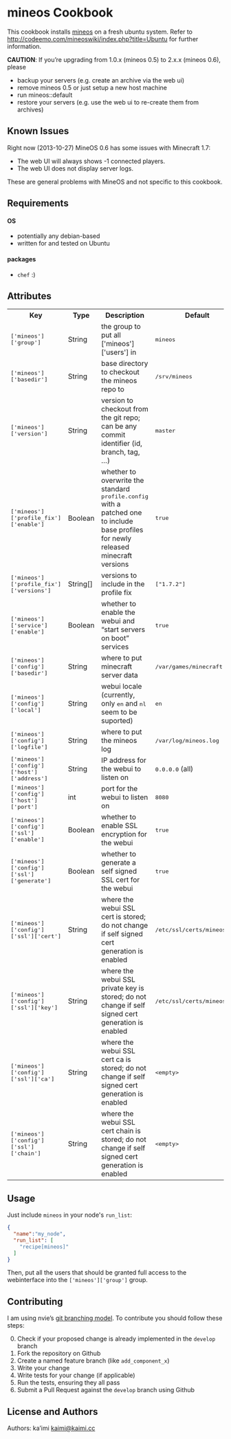 mineos Cookbook
===============
This cookbook installs [mineos](http://codeemo.com) on a fresh ubuntu system.
Refer to <http://codeemo.com/mineoswiki/index.php?title=Ubuntu> for further
information.

**CAUTION**: If you’re upgrading from 1.0.x (mineos 0.5) to 2.x.x (mineos 0.6), 
please
- backup your servers (e.g. create an archive via the web ui)
- remove mineos 0.5 or just setup a new host machine
- run mineos::default
- restore your servers (e.g. use the web ui to re-create them from archives)

Known Issues
------------

Right now (2013-10-27) MineOS 0.6 has some issues with Minecraft 1.7:

- The web UI will always shows -1 connected players.
- The web UI does not display server logs.

These are general problems with MineOS and not specific to this cookbook.

Requirements
------------

#### OS
- potentially any debian-based
- written for and tested on Ubuntu

#### packages
- `chef` :)

Attributes
----------

<table>
  <tr>
    <th>Key</th>
    <th>Type</th>
    <th>Description</th>
    <th>Default</th>
  </tr>
  <tr>
    <td><tt>['mineos']['group']</tt></td>
    <td>String</td>
    <td>the group to put all ['mineos']['users'] in</td>
    <td><tt>mineos</tt></td>
  </tr>
  <tr>
    <td><tt>['mineos']['basedir']</tt></td>
    <td>String</td>
    <td>base directory to checkout the mineos repo to</td>
    <td><tt>/srv/mineos</tt></td>
  </tr>
  <tr>
    <td><tt>['mineos']['version']</tt></td>
    <td>String</td>
    <td>version to checkout from the git repo; can be any commit identifier (id, branch, tag, …)</td>
    <td><tt>master</tt></td>
  </tr>
  <tr>
    <td><tt>['mineos']['profile_fix']['enable']</tt></td>
    <td>Boolean</td>
    <td>whether to overwrite the standard <tt>profile.config</tt> with a patched 
    one to include base profiles for newly released minecraft versions</td>
    <td><tt>true</tt></td>
  </tr>
  <tr>
    <td><tt>['mineos']['profile_fix']['versions']</tt></td>
    <td>String[]</td>
    <td>versions to include in the profile fix</td>
    <td><tt>["1.7.2"]</tt></td>
  </tr>
  <tr>
    <td><tt>['mineos']['service']['enable']</tt></td>
    <td>Boolean</td>
    <td>whether to enable the webui and “start servers on boot” services</td>
    <td><tt>true</tt></td>
  </tr>
  <tr>
    <td><tt>['mineos']['config']['basedir']</tt></td>
    <td>String</td>
    <td>where to put minecraft server data</td>
    <td><tt>/var/games/minecraft</tt></td>
  </tr>
  <tr>
    <td><tt>['mineos']['config']['local']</tt></td>
    <td>String</td>
    <td>webui locale (currently, only <tt>en</tt> and <tt>nl</tt> seem to be 
    suported)</td>
    <td><tt>en</tt></td>
  </tr>
  <tr>
    <td><tt>['mineos']['config']['logfile']</tt></td>
    <td>String</td>
    <td>where to put the mineos log</td>
    <td><tt>/var/log/mineos.log</tt></td>
  </tr>
  <tr>
    <td><tt>['mineos']['config']['host']['address']</tt></td>
    <td>String</td>
    <td>IP address for the webui to listen on</td>
    <td><tt>0.0.0.0</tt> (all)</td>
  </tr>
  <tr>
    <td><tt>['mineos']['config']['host']['port']</tt></td>
    <td>int</td>
    <td>port for the webui to listen on</td>
    <td><tt>8080</tt></td>
  </tr>
  <tr>
    <td><tt>['mineos']['config']['ssl']['enable']</tt></td>
    <td>Boolean</td>
    <td>whether to enable SSL encryption for the webui</td>
    <td><tt>true</tt></td>
  </tr>
  <tr>
    <td><tt>['mineos']['config']['ssl']['generate']</tt></td>
    <td>Boolean</td>
    <td>whether to generate a self signed SSL cert for the webui</td>
    <td><tt>true</tt></td>
  </tr>
  <tr>
    <td><tt>['mineos']['config']['ssl']['cert']</tt></td>
    <td>String</td>
    <td>where the webui SSL cert is stored; do not change if self signed cert 
    generation is enabled</td>
    <td><tt>/etc/ssl/certs/mineos.crt</tt></td>
  </tr>
  <tr>
    <td><tt>['mineos']['config']['ssl']['key']</tt></td>
    <td>String</td>
    <td>where the webui SSL private key is stored; do not change if self signed 
    cert generation is enabled</td>
    <td><tt>/etc/ssl/certs/mineos.key</tt></td>
  </tr>
  <tr>
    <td><tt>['mineos']['config']['ssl']['ca']</tt></td>
    <td>String</td>
    <td>where the webui SSL cert ca is stored; do not change if self signed 
    cert generation is enabled</td>
    <td><tt>&lt;empty&gt;</tt></td>
  </tr>
  <tr>
    <td><tt>['mineos']['config']['ssl']['chain']</tt></td>
    <td>String</td>
    <td>where the webui SSL cert chain is stored; do not change if self signed 
    cert generation is enabled</td>
    <td><tt>&lt;empty&gt;</tt></td>
  </tr>
</table>

Usage
-----

Just include `mineos` in your node's `run_list`:

```json
{
  "name":"my_node",
  "run_list": [
    "recipe[mineos]"
  ]
}
```

Then, put all the users that should be granted full access to the webinterface 
into the `['mineos']['group']` group.

Contributing
------------

I am using nvie’s
[git branching model](http://nvie.com/posts/a-successful-git-branching-model/ 
"nvie.com: A successfull Git branichng model"). To contribute you should follow 
these steps:

0. Check if your proposed change is already implemented in the `develop` branch
1. Fork the repository on Github
2. Create a named feature branch (like `add_component_x`)
3. Write your change
4. Write tests for your change (if applicable)
5. Run the tests, ensuring they all pass
6. Submit a Pull Request against the `develop` branch using Github

License and Authors
-------------------

Authors: ka’imi <kaimi@kaimi.cc>
